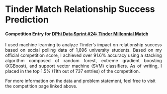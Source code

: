 # Tinder Match Relationship Success Prediction
#### Competition Entry for [DPhi Data Sprint #24: Tinder Millennial Match](https://dphi.tech/practice/challenge/60)

<p align='justify'>
  I used machine learning to analyze Tinder’s impact on relationship success based on social polling data of 1,896 university students. Based on my official competition score, I achieved over 91.6% accuracy using a stacking algorithm composed of random forest, extreme gradient boosting (XGBoost), and support vector machine (SVM) classifiers. As of writing, I placed in the top 1.5% (11th out of 737 entries) of the competition. <br>

For more information on the data and problem statement, feel free to visit the competition page linked above. 
